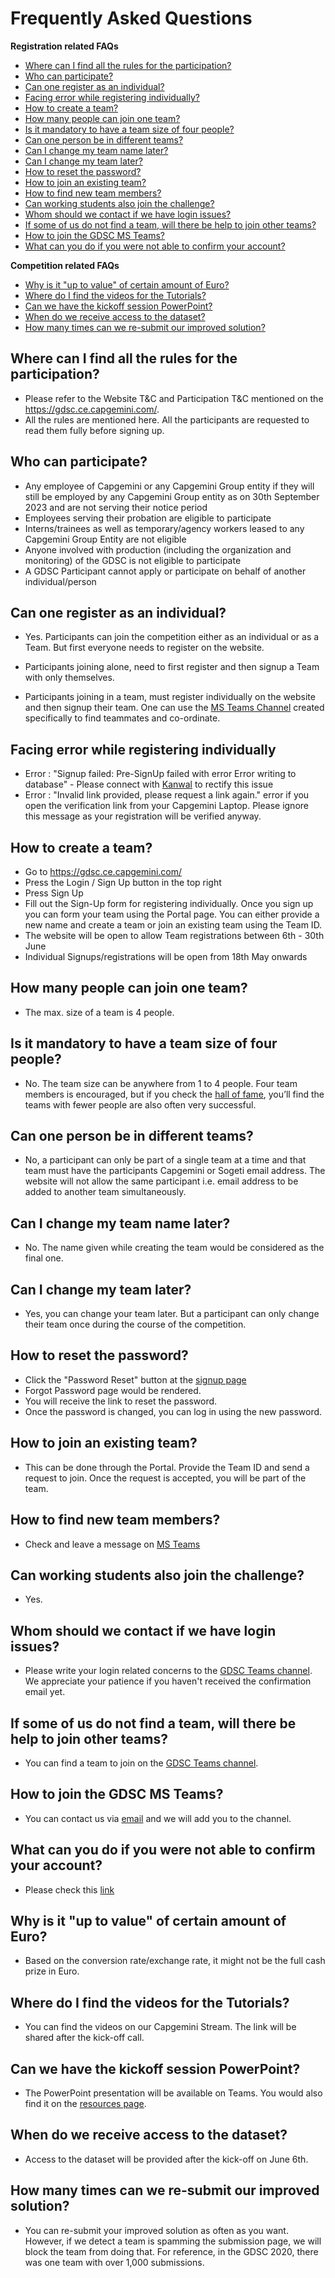 # Frequently Asked Questions

**Registration related FAQs**
- [Where can I find all the rules for the participation?](#where-can-I-find-all-the-rules-for-the-participation)
- [Who can participate?](#who-can-participate)
- [Can one register as an individual?](#can-one-register-as-an-individual)
- [Facing error while registering individually?](#facing-error-while-registering-individually)
- [How to create a team?](#how-to-create-a-team)
- [How many people can join one team?](#how-many-people-can-join-one-team)
- [Is it mandatory to have a team size of four people?](#is-it-mandatory-to-have-a-team-size-of-four-people)
- [Can one person be in different teams?](#can-one-person-be-in-different-teams)
- [Can I change my team name later?](#can-i-change-my-team-name-later)
- [Can I change my team later?](#can-i-change-my-team-later)
- [How to reset the password?](#how-to-reset-the-password)
- [How to join an existing team?](#how-to-join-an-existing-team)
- [How to find new team members?](#how-to-find-new-team-members)
- [Can working students also join the challenge?](#can-working-students-also-join-the-challenge)
- [Whom should we contact if we have login issues?](#whom-should-we-contact-if-we-have-login-issues)
- [If some of us do not find a team, will there be help to join other teams?](#if-some-of-us-do-not-find-a-team-will-there-be-help-to-join-other-teams)
- [How to join the GDSC MS Teams?](#how-to-join-the-gdsc-ms-teams)
- [What can you do if you were not able to confirm your account?](#what-can-you-do-if-you-were-not-able-to-confirm-your-account)

**Competition related FAQs**
- [Why is it "up to value" of certain amount of Euro?](#why-is-it-up-to-value-of-certain-amount-of-euro)
- [Where do I find the videos for the Tutorials?](#where-do-i-find-the-videos-for-the-tutorials)
- [Can we have the kickoff session PowerPoint?](#can-we-have-the-kickoff-session-powerpoint)
- [When do we receive access to the dataset? ](#when-do-we-receive-access-to-the-dataset)
- [How many times can we re-submit our improved solution?](#how-many-times-can-we-re-submit-our-improved-solution)

## Where can I find all the rules for the participation?

- Please refer to the Website T&C and Participation T&C mentioned on the https://gdsc.ce.capgemini.com/. 
- All the rules are mentioned here. All the participants are requested to read them fully before signing up.

## Who can participate?

- Any employee of Capgemini or any Capgemini Group entity if they will still be employed by any Capgemini Group entity as on 30th September 2023 and are not serving their notice period
- Employees serving their probation are eligible to participate
- Interns/trainees as well as temporary/agency workers leased to any Capgemini Group Entity are not eligible
- Anyone involved with production (including the organization and monitoring) of the GDSC is not eligible to participate
- A GDSC Participant cannot apply or participate on behalf of another individual/person

## Can one register as an individual?

- Yes. Participants can join the competition either as an individual or as a Team. But first everyone needs to register on the website. 

- Participants joining alone, need to first register and then signup a Team with only themselves.

- Participants joining in a team, must register individually on the website and then signup their team. One can use the [MS Teams Channel](https://teams.microsoft.com/l/channel/19%3aa32e03d38fc940ee9d4b20a7cc9e030d%40thread.skype/Looking%2520for%2520Team?groupId=7d77d672-dff1-4c9f-ac55-3c837c1bebf9&tenantId=76a2ae5a-9f00-4f6b-95ed-5d33d77c4d61) created specifically to find teammates and co-ordinate.

## Facing error while registering individually

- Error : "Signup failed: Pre-SignUp failed with error Error writing to database" - Please connect with [Kanwal](mailto:kanwalmeetsingh-amarjeetsingh.kochar@capgemini.com) to rectify this issue
-  Error : "Invalid link provided, please request a link again." error if you open the verification link from your Capgemini Laptop. Please ignore this message as your registration will be verified anyway. 

## How to create a team?

- Go to https://gdsc.ce.capgemini.com/
- Press the Login / Sign Up button in the top right
- Press Sign Up
- Fill out the Sign-Up form for registering individually. Once you sign up you can form your team using the Portal page. You can either provide a new name and create a team or join an existing team using the Team ID.
- The website will be open to allow Team registrations between 6th - 30th June
- Individual Signups/registrations will be open from 18th May onwards


## How many people can join one team?

- The max. size of a team is 4 people. 

## Is it mandatory to have a team size of four people? 

- No. The team size can be anywhere from 1 to 4 people. Four team members is encouraged, but if you check the [hall of fame](https://gdsc.ce.capgemini.com/app/gdscHistory), you’ll find the teams with fewer people are also often very successful.

## Can one person be in different teams?

- No, a participant can only be part of a single team at a time and that team must have the participants Capgemini or Sogeti email address. The website will not allow the same participant i.e. email address to be added to another team simultaneously.

## Can I change my team name later?

- No. The name given while creating the team would be considered as the final one.

## Can I change my team later?

- Yes, you can change your team later. But a participant can only change their team once during the course of the competition.

## How to reset the password?
- Click the "Password Reset" button at the [signup page](https://gdsc.ce.capgemini.com/password_reset/)
- Forgot Password page would be rendered. 
- You will receive the link to reset the password. 
- Once the password is changed, you can log in using the new password.

## How to join an existing team?

- This can be done through the Portal. Provide the Team ID and send a request to join. Once the request is accepted, you will be part of the team.

## How to find new team members?

- Check and leave a message on [MS Teams](https://teams.microsoft.com/l/channel/19%3aa32e03d38fc940ee9d4b20a7cc9e030d%40thread.skype/Looking%2520for%2520Team?groupId=7d77d672-dff1-4c9f-ac55-3c837c1bebf9&tenantId=76a2ae5a-9f00-4f6b-95ed-5d33d77c4d61)

## Can working students also join the challenge?

- Yes.

## Whom should we contact if we have login issues? 

- Please write your login related concerns to the [GDSC Teams channel](https://capgemininar-my.sharepoint.com/personal/sharmelle_brooks_capgemini_com/Documents/A.%09https:/teams.microsoft.com/l/team/19%3a4017a2e9af4942e7aa157d6ec9d751b4%40thread.skype/conversations?groupId=7d77d672-dff1-4c9f-ac55-3c837c1bebf9&tenantId=76a2ae5a-9f00-4f6b-95ed-5d33d77c4d61). We appreciate your patience if you haven't received the confirmation email yet.


## If some of us do not find a team, will there be help to join other teams?

- You can find a team to join on the [GDSC Teams channel](https://capgemininar-my.sharepoint.com/personal/sharmelle_brooks_capgemini_com/Documents/A.%09https:/teams.microsoft.com/l/team/19%3a4017a2e9af4942e7aa157d6ec9d751b4%40thread.skype/conversations?groupId=7d77d672-dff1-4c9f-ac55-3c837c1bebf9&tenantId=76a2ae5a-9f00-4f6b-95ed-5d33d77c4d61).

## How to join the GDSC MS Teams?

- You can contact us via [email](mailto:steffen.klempau@capgemini.com;daniel.kuehlwein@capgemini.com) and we will add you to the channel.

## What can you do if you were not able to confirm your account?

- Please check this [link](https://gdsc.ce.capgemini.com/app/resend)

## Why is it "up to value" of certain amount of Euro?

- Based on the conversion rate/exchange rate, it might not be the full cash prize in Euro.

## Where do I find the videos for the Tutorials?

- You can find the videos on our Capgemini Stream. The link will be shared after the kick-off call.

## Can we have the kickoff session PowerPoint?

- The PowerPoint presentation will be available on Teams. You would also find it on the [resources page](https://gdsc.ce.capgemini.com/app/portal/resources).

## When do we receive access to the dataset? 

- Access to the dataset will be provided after the kick-off on June 6th.

## How many times can we re-submit our improved solution?

- You can re-submit your improved solution as often as you want. However, if we detect a team is spamming the submission page, we will block the team from doing that. For reference, in the GDSC 2020, there was one team with over 1,000 submissions.

